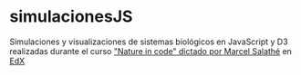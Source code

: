 # simulacionesJS
Simulaciones y visualizaciones de sistemas biológicos en JavaScript y D3 realizadas durante el curso <a href="http://www.natureincode.com/" target="_blank">"Nature in code" dictado por <a href="https://people.epfl.ch/marcel.salathe" target="_blank">Marcel Salathé</a> en <a href="https://www.edx.org/es/course/nature-code-biology-javascript-epflx-nic1-0x" target="_blank">EdX</a>
